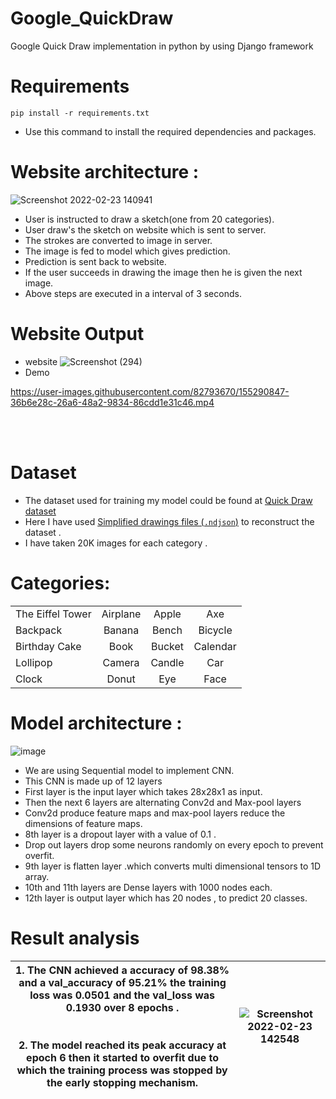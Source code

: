 # Google_QuickDraw
 Google Quick Draw implementation in python by using Django framework 
 
 # Requirements 
`` pip install -r requirements.txt  ``
* Use this command to install the required dependencies and packages.

 # Website architecture :
 
![Screenshot 2022-02-23 140941](https://user-images.githubusercontent.com/82793670/155285566-608e117d-90a6-42a5-9146-1717dcceaf12.png)

 
* User is instructed to draw a sketch(one from 20 categories).
* User draw's the sketch on website which is sent to server.
* The strokes are converted to image in server.
* The image is fed to model which gives prediction.
* Prediction is sent back to website.
* If the user succeeds in drawing the image then he is given the next image.
* Above steps are executed in a interval of 3 seconds.

# Website Output 
* website
![Screenshot (294)](https://user-images.githubusercontent.com/82793670/155290094-5600aba4-d308-4504-bccc-8d5c59ec94d6.png)
* Demo 

https://user-images.githubusercontent.com/82793670/155290847-36b6e28c-26a6-48a2-9834-86cdd1e31c46.mp4

<br><br>




# Dataset
* The dataset used for training my model could be found at [Quick Draw dataset](https://github.com/googlecreativelab/quickdraw-dataset)
*  Here I have used [Simplified drawings files (`` .ndjson ``)](https://console.cloud.google.com/storage/browser/quickdraw_dataset/full/simplified) to reconstruct the dataset .
* I have taken 20K images for each category .

 # Categories:
 
| | | | |
| :--- | :---: | :---: | :--: |
The Eiffel Tower | Airplane  | Apple  | Axe  
Backpack  | Banana  | Bench  | Bicycle  
Birthday Cake  | Book  | Bucket  | Calendar  
Lollipop  | Camera  | Candle  | Car  
Clock  | Donut  | Eye  | Face  

# Model architecture :
![image](https://user-images.githubusercontent.com/82793670/155283217-ddfca957-e989-4581-be0a-422ba2c81e09.png)



* We are using Sequential model to implement CNN.
* This CNN is made up of 12 layers
* First layer is the input layer which takes 28x28x1 as input.
* Then the next 6 layers are alternating Conv2d and Max-pool layers
* Conv2d produce feature maps and max-pool layers reduce the dimensions of   feature maps.
* 8th layer is a dropout layer with a value of 0.1 .
* Drop out layers drop some neurons randomly on every epoch to prevent overfit.
* 9th layer is flatten layer .which converts multi dimensional tensors to 1D array. 
* 10th and  11th layers are Dense layers with 1000 nodes each.
* 12th layer is output layer  which has 20 nodes , to predict 20 classes.

# Result analysis
| 1. The CNN achieved a accuracy of 98.38% and a val_accuracy of 95.21% the training loss was 0.0501 and the val_loss was 0.1930 over 8 epochs . <br><br> <br> 2. The model reached its peak accuracy at epoch 6 then it started to overfit due to which the training process was stopped by the early stopping mechanism. | ![Screenshot 2022-02-23 142548](https://user-images.githubusercontent.com/82793670/155287653-a08f3378-c0a3-4fa3-98f1-9868392730e4.png) |
------------- | -------------

